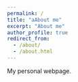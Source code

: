 ```yaml
---
permalink: /
title: "aAbout me"
excerpt: "About me"
author_profile: true
redirect_from: 
  - /about/
  - /about.html
---
```


My personal webpage.